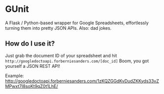 # GUnit

A Flask / Python-based wrapper for Google Spreadsheets, effortlessly turning them into pretty JSON APIs. Also: dad jokes.

## How do I use it?

Just grab the document ID of your spreadsheet and hit `http://googledoctoapi.forberniesanders.com/[doc_id]` Boom, you got yourself a JSON REST API!

Example: http://googledoctoapi.forberniesanders.com/1zKQZGGdKvDudZKKyds33vZMPwxt7I8soKt9qZ0t1LhE/
